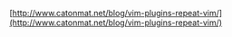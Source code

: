 [http://www.catonmat.net/blog/vim-plugins-repeat-vim/](http://www.catonmat.net/blog/vim-plugins-repeat-vim/)